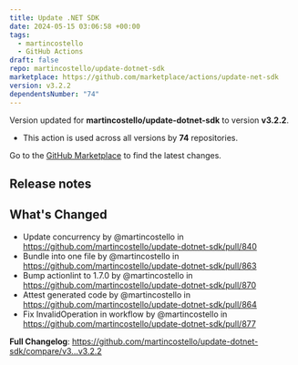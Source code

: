 ```yaml
---
title: Update .NET SDK
date: 2024-05-15 03:06:58 +00:00
tags:
  - martincostello
  - GitHub Actions
draft: false
repo: martincostello/update-dotnet-sdk
marketplace: https://github.com/marketplace/actions/update-net-sdk
version: v3.2.2
dependentsNumber: "74"
---
```



Version updated for **martincostello/update-dotnet-sdk** to version **v3.2.2**.
- This action is used across all versions by **74** repositories.

Go to the [GitHub Marketplace](https://github.com/marketplace/actions/update-net-sdk) to find the latest changes.

## Release notes

## What's Changed

* Update concurrency by @martincostello in https://github.com/martincostello/update-dotnet-sdk/pull/840
* Bundle into one file by @martincostello in https://github.com/martincostello/update-dotnet-sdk/pull/863
* Bump actionlint to 1.7.0 by @martincostello in https://github.com/martincostello/update-dotnet-sdk/pull/870
* Attest generated code by @martincostello in https://github.com/martincostello/update-dotnet-sdk/pull/864
* Fix InvalidOperation in workflow by @martincostello in https://github.com/martincostello/update-dotnet-sdk/pull/877

**Full Changelog**: https://github.com/martincostello/update-dotnet-sdk/compare/v3...v3.2.2
